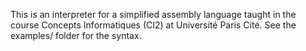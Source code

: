 This is an interpreter for a simplified assembly language taught in the course Concepts Informatiques (CI2) at Université Paris Cité. See the examples/ folder for the syntax.
